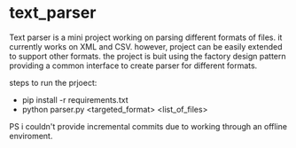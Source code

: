 # text_parser


Text parser is a mini project working on parsing different formats of files. it currently works on XML and CSV. however, project can be easily extended to support other formats.
the project is buit using the factory design pattern providing a common interface to create parser for different formats.

steps to run the prjoect:

- pip install -r requirements.txt 
- python parser.py <targeted_format> <list_of_files>


PS i couldn't provide incremental commits due to working through an offline enviroment.
